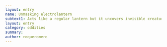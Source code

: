 ```yaml
---
layout: entry 
name: Unmasking electrolantern
subtext1: Acts like a regular lantern but it uncovers invisible creatures and objects. 6 Hours battery and random chance of depletion on each use.
layout: entry
category: oddities
summary: 
author: roqueromero
---
```

